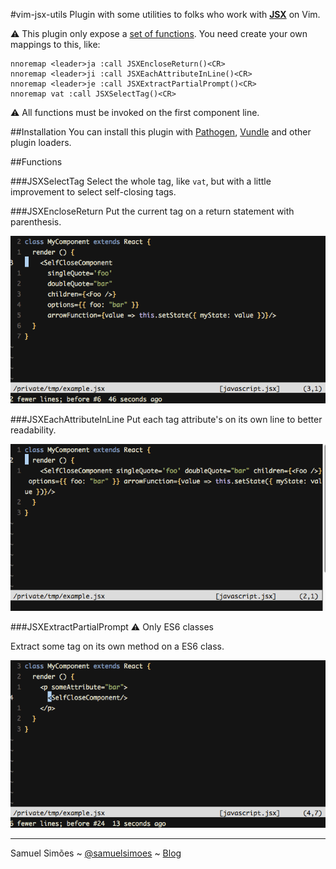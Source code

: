 #vim-jsx-utils
Plugin with some utilities to folks who work with **[JSX](https://facebook.github.io/jsx/)** on Vim.

:warning: This plugin only expose a [set of functions](#functions). You need create your own mappings to this, like:

```
nnoremap <leader>ja :call JSXEncloseReturn()<CR>
nnoremap <leader>ji :call JSXEachAttributeInLine()<CR>
nnoremap <leader>je :call JSXExtractPartialPrompt()<CR>
nnoremap vat :call JSXSelectTag()<CR>
```

:warning: All functions must be invoked on the first component line.

##Installation
You can install this plugin with [Pathogen](https://github.com/tpope/vim-pathogen), [Vundle](https://github.com/VundleVim/Vundle.vim) and other plugin loaders.

##Functions

###JSXSelectTag
Select the whole tag, like `vat`, but with a little improvement to select self-closing tags.

###JSXEncloseReturn
Put the current tag on a return statement with parenthesis.

![](examples/enclose-vim.gif)

###JSXEachAttributeInLine
Put each tag attribute's on its own line to better readability.

![](examples/eachline-vim.gif)

###JSXExtractPartialPrompt
:warning: Only ES6 classes

Extract some tag on its own method on a ES6 class.

![](examples/partial-vim.gif)

-------
Samuel Simões ~ [@samuelsimoes](https://twitter.com/samuelsimoes) ~ [Blog](http://blog.samuelsimoes.com/)
